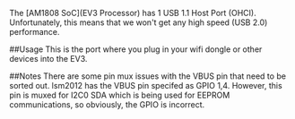 The [AM1808 SoC](EV3 Processor) has 1 USB 1.1 Host Port (OHCI). Unfortunately, this means that we won't get any high speed (USB 2.0) performance.

##Usage
This is the port where you plug in your wifi dongle or other devices into the EV3.

##Notes
There are some pin mux issues with the VBUS pin that need to be sorted out. lsm2012 has the VBUS pin specifed as GPIO 1,4. However, this pin is muxed for I2C0 SDA which is being used for EEPROM communications, so obviously, the GPIO is incorrect.